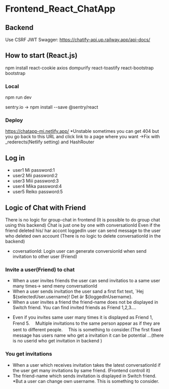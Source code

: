 ﻿# Frontend_React_ChatApp
##  Backend 
Use CSRF JWT
Swagger: https://chatify-api.up.railway.app/api-docs/

## How to start (React.js)
npm install react-cookie axios dompurify  react-toastify react-bootstrap bootstrap
### Local
npm run dev

sentry.io -> 
npm install --save @sentry/react

### Deploy
https://chatapp-mi.netlify.app/
*Unstable sometimes you can get 404 but you go back to this URL and click link to a page where you want
->Fix with _rederects(Netlify setting) and HashRouter

## Log in 
- user1 Mi  password:1
- user2 Mii  password:2
- user3 Miii  password:3
- user4 Mika  password:4
- user5 Reiko  password:5

## Logic of Chat with Friend
There is no logic for group-chat in frontend (It is possible to do group chat using this backend)
Chat is just one by one with conversationId
Even if the friend deleted his/ har accont loggedIn user can send message to the user who deleted own account (There is no logic to delete conversationId in the backend)
- coversationId: Login user can generate conversionId when send invitation to other user (Friend)

### Invite a user(Friend) to chat
- When a user invites friends the user can send invitatios to a same user many times-> send meny conversationId  
- When a user sends invitation the user sand a first fixt text, `Hej ${selectedUser.username}! Det är ${loggedInUsername}. 
- When a user invites a friend  the friend-name does not be displayed in Switch friend. You can find invited friends as Friend 1,2,3....
* Even if you invites same user many times it is displayed as Friend 1, Frend 5. 
　Multiple invitations to the same person appear as if they are sent to different people.
　This is something to consider.(The first fixed message has users name who get a invitation it can be potential ...(there is no userid who get invitation in backend )

### You get invitations
- When a user which receives invitation takes the latest conversationId if the user get many invitations by same friend. (Frontend controll it)
- The friend-name which sends invitation is displayed in Switch friend.
*But a user can change own username. This is something to consider. 


